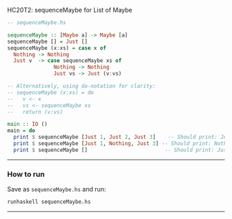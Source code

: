 HC20T2: sequenceMaybe for List of Maybe

```haskell
-- sequenceMaybe.hs

sequenceMaybe :: [Maybe a] -> Maybe [a]
sequenceMaybe [] = Just []
sequenceMaybe (x:xs) = case x of
  Nothing -> Nothing
  Just v  -> case sequenceMaybe xs of
               Nothing -> Nothing
               Just vs -> Just (v:vs)

-- Alternatively, using do-notation for clarity:
-- sequenceMaybe (x:xs) = do
--   v <- x
--   vs <- sequenceMaybe xs
--   return (v:vs)

main :: IO ()
main = do
  print $ sequenceMaybe [Just 1, Just 2, Just 3]    -- Should print: Just [1,2,3]
  print $ sequenceMaybe [Just 1, Nothing, Just 3] -- Should print: Nothing
  print $ sequenceMaybe []                         -- Should print: Just []
```

---

### How to run

Save as `sequenceMaybe.hs` and run:

```bash
runhaskell sequenceMaybe.hs
```

---
